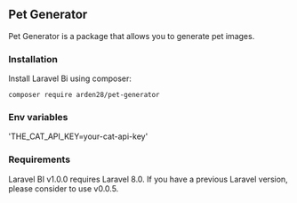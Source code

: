 ## Pet Generator

Pet Generator is a package that allows you to generate pet images.

### Installation

Install Laravel Bi using composer:

`composer require arden28/pet-generator`


### Env variables
'THE_CAT_API_KEY=your-cat-api-key'

### Requirements

Laravel BI v1.0.0 requires Laravel 8.0. 
If you have a previous Laravel version, please consider to use v0.0.5.
